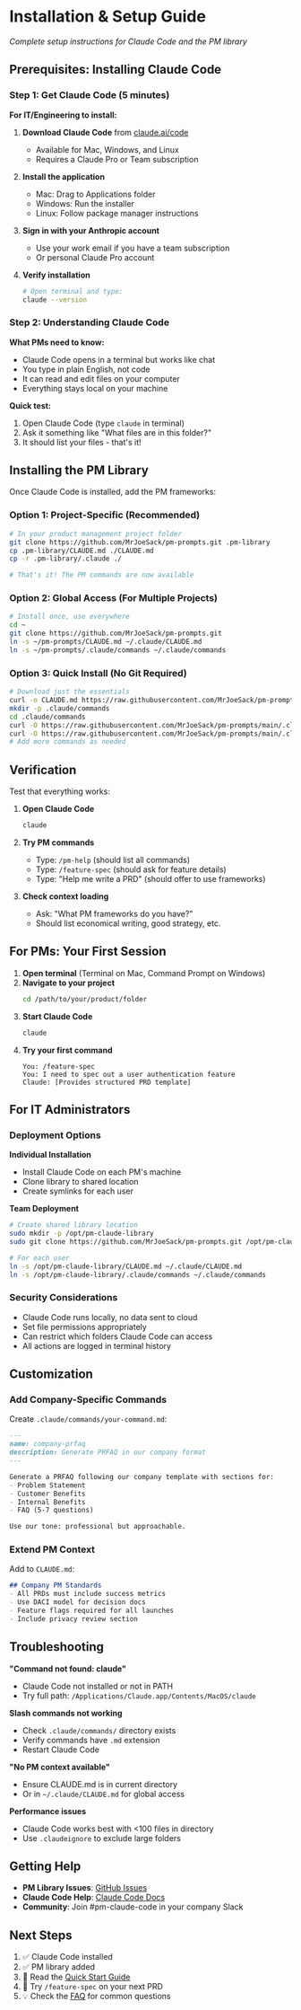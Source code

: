 # Installation & Setup Guide

*Complete setup instructions for Claude Code and the PM library*

## Prerequisites: Installing Claude Code

### Step 1: Get Claude Code (5 minutes)

**For IT/Engineering to install:**

1. **Download Claude Code** from [claude.ai/code](https://claude.ai/code)
   - Available for Mac, Windows, and Linux
   - Requires a Claude Pro or Team subscription

2. **Install the application**
   - Mac: Drag to Applications folder
   - Windows: Run the installer
   - Linux: Follow package manager instructions

3. **Sign in with your Anthropic account**
   - Use your work email if you have a team subscription
   - Or personal Claude Pro account

4. **Verify installation**
   ```bash
   # Open terminal and type:
   claude --version
   ```

### Step 2: Understanding Claude Code

**What PMs need to know:**
- Claude Code opens in a terminal but works like chat
- You type in plain English, not code
- It can read and edit files on your computer
- Everything stays local on your machine

**Quick test:**
1. Open Claude Code (type `claude` in terminal)
2. Ask it something like "What files are in this folder?"
3. It should list your files - that's it!

## Installing the PM Library

Once Claude Code is installed, add the PM frameworks:

### Option 1: Project-Specific (Recommended)
```bash
# In your product management project folder
git clone https://github.com/MrJoeSack/pm-prompts.git .pm-library
cp .pm-library/CLAUDE.md ./CLAUDE.md  
cp -r .pm-library/.claude ./

# That's it! The PM commands are now available
```

### Option 2: Global Access (For Multiple Projects)
```bash  
# Install once, use everywhere
cd ~
git clone https://github.com/MrJoeSack/pm-prompts.git
ln -s ~/pm-prompts/CLAUDE.md ~/.claude/CLAUDE.md
ln -s ~/pm-prompts/.claude/commands ~/.claude/commands
```

### Option 3: Quick Install (No Git Required)
```bash
# Download just the essentials
curl -o CLAUDE.md https://raw.githubusercontent.com/MrJoeSack/pm-prompts/main/CLAUDE.md
mkdir -p .claude/commands
cd .claude/commands
curl -O https://raw.githubusercontent.com/MrJoeSack/pm-prompts/main/.claude/commands/feature-spec.md
curl -O https://raw.githubusercontent.com/MrJoeSack/pm-prompts/main/.claude/commands/stakeholder-sync.md
# Add more commands as needed
```

## Verification

Test that everything works:

1. **Open Claude Code**
   ```bash
   claude
   ```

2. **Try PM commands**
   - Type: `/pm-help` (should list all commands)
   - Type: `/feature-spec` (should ask for feature details)
   - Type: "Help me write a PRD" (should offer to use frameworks)

3. **Check context loading**
   - Ask: "What PM frameworks do you have?"
   - Should list economical writing, good strategy, etc.

## For PMs: Your First Session

1. **Open terminal** (Terminal on Mac, Command Prompt on Windows)
2. **Navigate to your project** 
   ```bash
   cd /path/to/your/product/folder
   ```
3. **Start Claude Code**
   ```bash
   claude
   ```
4. **Try your first command**
   ```
   You: /feature-spec
   You: I need to spec out a user authentication feature
   Claude: [Provides structured PRD template]
   ```

## For IT Administrators

### Deployment Options

**Individual Installation**
- Install Claude Code on each PM's machine
- Clone library to shared location
- Create symlinks for each user

**Team Deployment**
```bash
# Create shared library location
sudo mkdir -p /opt/pm-claude-library
sudo git clone https://github.com/MrJoeSack/pm-prompts.git /opt/pm-claude-library

# For each user
ln -s /opt/pm-claude-library/CLAUDE.md ~/.claude/CLAUDE.md
ln -s /opt/pm-claude-library/.claude/commands ~/.claude/commands
```

### Security Considerations
- Claude Code runs locally, no data sent to cloud
- Set file permissions appropriately
- Can restrict which folders Claude Code can access
- All actions are logged in terminal history

## Customization

### Add Company-Specific Commands
Create `.claude/commands/your-command.md`:
```markdown
---
name: company-prfaq
description: Generate PRFAQ in our company format
---

Generate a PRFAQ following our company template with sections for:
- Problem Statement
- Customer Benefits  
- Internal Benefits
- FAQ (5-7 questions)

Use our tone: professional but approachable.
```

### Extend PM Context
Add to `CLAUDE.md`:
```markdown
## Company PM Standards
- All PRDs must include success metrics
- Use DACI model for decision docs
- Feature flags required for all launches
- Include privacy review section
```

## Troubleshooting

**"Command not found: claude"**
- Claude Code not installed or not in PATH
- Try full path: `/Applications/Claude.app/Contents/MacOS/claude`

**Slash commands not working**
- Check `.claude/commands/` directory exists
- Verify commands have `.md` extension
- Restart Claude Code

**"No PM context available"**
- Ensure CLAUDE.md is in current directory
- Or in `~/.claude/CLAUDE.md` for global access

**Performance issues**
- Claude Code works best with <100 files in directory
- Use `.claudeignore` to exclude large folders

## Getting Help

- **PM Library Issues**: [GitHub Issues](https://github.com/MrJoeSack/pm-prompts/issues)
- **Claude Code Help**: [Claude Code Docs](https://docs.anthropic.com/en/docs/claude-code)
- **Community**: Join #pm-claude-code in your company Slack

## Next Steps

1. ✅ Claude Code installed
2. ✅ PM library added  
3. 📖 Read the [Quick Start Guide](quick-start-guide.md)
4. 🚀 Try `/feature-spec` on your next PRD
5. 💡 Check the [FAQ](FAQ.md) for common questions